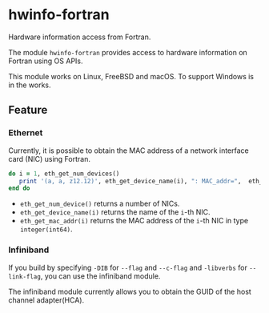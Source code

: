 # hwinfo-fortran
Hardware information access from Fortran.

The module `hwinfo-fortran` provides access to hardware information on Fortran using OS APIs.

This module works on Linux, FreeBSD and macOS.
To support Windows is in the works.


## Feature

### Ethernet
Currently, it is possible to obtain the MAC address of a network interface card (NIC) using Fortran. 

```fortran
do i = 1, eth_get_num_devices()
   print '(a, a, z12.12)', eth_get_device_name(i), ": MAC_addr=",  eth_get_mac_addr(i)
end do
```

- `eth_get_num_device()` returns a number of NICs.
- `eth_get_device_name(i)` returns the name of the `i`-th NIC.
- `eth_get_mac_addr(i)` returns the MAC address of the `i`-th NIC in type `integer(int64)`.

### Infiniband

If you build by specifying `-DIB` for `--flag` and `--c-flag` and `-libverbs` for `--link-flag`,
you can use the infiniband module.

The infiniband module currently allows you to obtain the GUID of the host channel adapter(HCA).